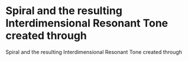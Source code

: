# Spiral and the resulting Interdimensional Resonant Tone created through

Spiral and the resulting Interdimensional Resonant Tone created through